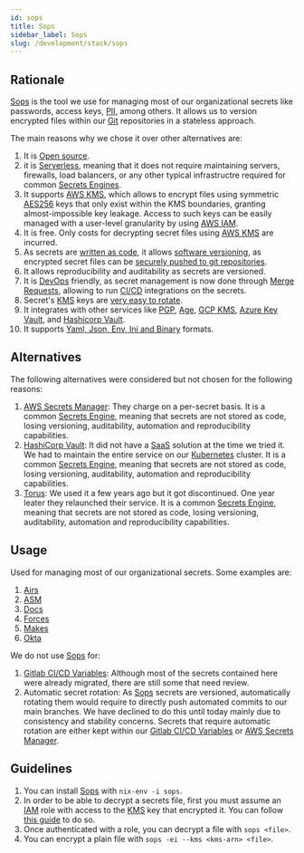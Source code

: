 ```yaml
---
id: sops
title: Sops
sidebar_label: Sops
slug: /development/stack/sops
---
```


## Rationale

[Sops](https://github.com/mozilla/sops)
is the tool we use for managing most of our
organizational secrets like passwords,
access keys,
[PII](https://en.wikipedia.org/wiki/Personal_data),
among others.
It allows us to version
encrypted files within our
[Git](https://git-scm.com/) repositories
in a stateless approach.

The main reasons why we chose
it over other alternatives are:

1. It is [Open source](https://opensource.com/resources/what-open-source).
1. it is [Serverless](https://en.wikipedia.org/wiki/Serverless_computing),
meaning that it does not require maintaining servers, firewalls,
load balancers, or any other typical infrastructre required for
common [Secrets Engines](https://www.vaultproject.io/docs/secrets).
1. It supports [AWS KMS](https://aws.amazon.com/kms/),
which allows to encrypt files
using symmetric
[AES256](https://en.wikipedia.org/wiki/Advanced_Encryption_Standard)
keys
that only exist within the KMS boundaries,
granting almost-impossible key leakage.
Access to such keys can be easily managed
with a user-level granularity
by using [AWS IAM](https://aws.amazon.com/iam/).
1. It is free.
Only costs for decrypting secret files
using [AWS KMS](https://aws.amazon.com/kms/) are incurred.
1. As secrets are
[written as code](https://hackernoon.com/everything-as-code-explained-0ibg32a3),
it allows
[software versioning](https://en.wikipedia.org/wiki/Software_versioning),
as encrypted secret files can be
[securely pushed to git repositories](https://gitlab.com/fluidattacks/product/-/blob/f0a6de7eee664aee9794d677083a19f45fff4ffb/makes/applications/makes/okta/src/terraform/data.yaml).
1. It allows reproducibility and auditability
as secrets are versioned.
1. It is [DevOps](https://aws.amazon.com/devops/what-is-devops/) friendly,
as secret management is now done through
[Merge Requests](https://docs.gitlab.com/ee/user/project/merge_requests/),
allowing to run
[CI/CD](https://docs.gitlab.com/ee/ci/introduction/) integrations
on the secrets.
1. Secret's [KMS](https://aws.amazon.com/kms/) keys
are [very easy to rotate](https://github.com/mozilla/sops#key-rotation).
1. It integrates with other services like
[PGP](https://github.com/mozilla/sops#test-with-the-dev-pgp-key),
[Age](https://github.com/mozilla/sops#encrypting-using-age),
[GCP KMS](https://github.com/mozilla/sops#encrypting-using-gcp-kms),
[Azure Key Vault](https://github.com/mozilla/sops#encrypting-using-azure-key-vault),
and [Hashicorp Vault](https://github.com/mozilla/sops#encrypting-using-hashicorp-vault).
1. It supports
[Yaml, Json, Env, Ini and Binary](https://github.com/mozilla/sops/tree/2395f07610e45d507ec0d4b3ad48dbf502ed5bed#sops-secrets-operations)
formats.

## Alternatives

The following alternatives were considered
but not chosen for the following reasons:

1. [AWS Secrets Manager](https://aws.amazon.com/secrets-manager/):
They charge on a per-secret basis.
It is a common
[Secrets Engine](https://www.vaultproject.io/docs/secrets),
meaning that secrets are not stored as code,
losing versioning, auditability, automation
and reproducibility capabilities.
1. [HashiCorp Vault](https://www.vaultproject.io/):
It did not have a
[SaaS](https://en.wikipedia.org/wiki/Software_as_a_service)
solution at the time we tried it.
We had to maintain the entire service on our
[Kubernetes](https://kubernetes.io/) cluster.
It is a common
[Secrets Engine](https://www.vaultproject.io/docs/secrets),
meaning that secrets are not stored as code,
losing versioning, auditability, automation
and reproducibility capabilities.
1. [Torus](https://www.torus.sh/):
We used it a few years ago but it got discontinued.
One year leater they relaunched their service.
It is a common
[Secrets Engine](https://www.vaultproject.io/docs/secrets),
meaning that secrets are not stored as code,
losing versioning, auditability, automation
and reproducibility capabilities.

## Usage

Used for managing most of our organizational secrets.
Some examples are:

1. [Airs](https://gitlab.com/fluidattacks/product/-/blob/master/airs/deploy/secret-management/production.yaml)
1. [ASM](https://gitlab.com/fluidattacks/product/-/blob/f0a6de7eee664aee9794d677083a19f45fff4ffb/integrates/secrets-production.yaml)
1. [Docs](https://gitlab.com/fluidattacks/product/-/blob/master/docs/secrets/prod.yaml)
1. [Forces](https://gitlab.com/fluidattacks/product/-/blob/master/forces/secrets-prod.yaml)
1. [Makes](https://gitlab.com/fluidattacks/product/-/blob/master/makes/applications/makes/secrets/src/production.yaml)
1. [Okta](https://gitlab.com/fluidattacks/product/-/blob/f0a6de7eee664aee9794d677083a19f45fff4ffb/makes/applications/makes/okta/src/terraform/data.yaml)

We do not use [Sops](https://github.com/mozilla/sops) for:

1. [Gitlab CI/CD Variables](https://docs.gitlab.com/ee/ci/variables/):
Although most of the secrets contained here were already migrated,
there are still some that need review.
1. Automatic secret rotation:
As [Sops](https://github.com/mozilla/sops) secrets are versioned,
automatically rotating them would require
to directly push automated commits to our main branches.
We have declined to do this until today
mainly due to consistency and stability concerns.
Secrets that require automatic rotation
are either kept within our
[Gitlab CI/CD Variables](https://docs.gitlab.com/ee/ci/variables/)
or
[AWS Secrets Manager](https://aws.amazon.com/secrets-manager/).

## Guidelines

1. You can install
[Sops](https://github.com/mozilla/sops) with `nix-env -i sops`.
1. In order to be able to decrypt a secrets file,
first you must assume an [IAM](https://aws.amazon.com/iam/) role
with access to the [KMS](https://aws.amazon.com/kms/) key
that encrypted it.
You can follow [this guide](../get-dev-keys)
to do so.
1. Once authenticated with a role,
you can decrypt a file with `sops <file>`.
2. You can encrypt a plain file
with `sops -ei --kms <kms-arn> <file>`.
